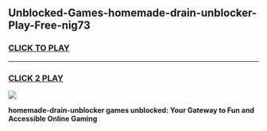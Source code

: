
## Unblocked-Games-homemade-drain-unblocker-Play-Free-nig73
<h3>
<a href="https://premium76.site?title=homemade-drain-unblocker&ref=23A">CLICK TO PLAY</a></h3>
<hr>

<h3>
<a href="https://premium76.site?title=homemade-drain-unblocker&ref=23A">CLICK 2 PLAY</a>
  
</h3>

<a href="https://premium76.site?title=homemade-drain-unblocker&ref=23A"><img src="https://clearcache.store/games.png"></a>


**homemade-drain-unblocker games unblocked: Your Gateway to Fun and Accessible Online Gaming**
